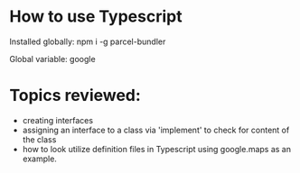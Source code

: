 # How to use Typescript

Installed globally: npm i -g parcel-bundler

Global variable: google

# Topics reviewed:

- creating interfaces
- assigning an interface to a class via 'implement' to check for content of the class
- how to look utilize definition files in Typescript using google.maps as an example.

